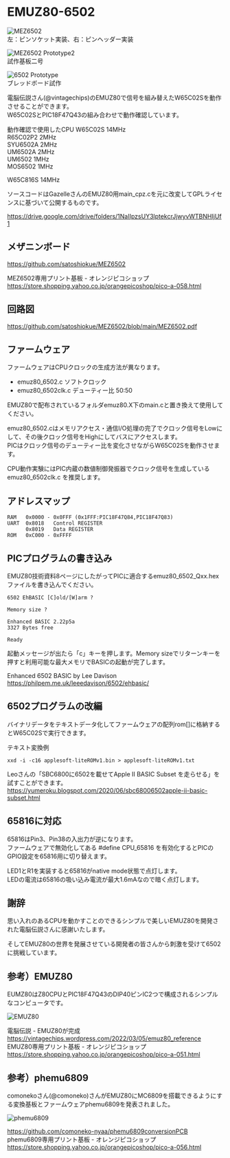 # EMUZ80-6502

![MEZ6502](https://github.com/satoshiokue/EMUZ80-6502/blob/main/imgs/IMG_6502_proto4.jpeg)  
左：ピンソケット実装、右：ピンヘッダー実装

![MEZ6502 Prototype2](https://github.com/satoshiokue/EMUZ80-6502/blob/main/imgs/IMG_6502_proto2.jpeg)  
試作基板二号

![6502 Prototype](https://github.com/satoshiokue/EMUZ80-6502/blob/main/imgs/IMG_6502_proto.jpeg)  
ブレッドボード試作

電脳伝説さん(@vintagechips)のEMUZ80で信号を組み替えたW65C02Sを動作させることができます。  
W65C02SとPIC18F47Q43の組み合わせで動作確認しています。

動作確認で使用したCPU
W65C02S 14MHz  
R65C02P2 2MHz  
SYU6502A 2MHz  
UM6502A 2MHz  
UM6502 1MHz  
MOS6502 1MHz  

W65C816S 14MHz

ソースコードはGazelleさんのEMUZ80用main_cpz.cを元に改変してGPLライセンスに基づいて公開するものです。

https://drive.google.com/drive/folders/1NaIIpzsUY3lptekcrJjwyvWTBNHIjUf1

## メザニンボード
https://github.com/satoshiokue/MEZ6502


MEZ6502専用プリント基板 - オレンジピコショップ  
https://store.shopping.yahoo.co.jp/orangepicoshop/pico-a-058.html


## 回路図
https://github.com/satoshiokue/MEZ6502/blob/main/MEZ6502.pdf

## ファームウェア
ファームウェアはCPUクロックの生成方法が異なります。
* emuz80_6502.c ソフトクロック
* emuz80_6502clk.c  デューティー比 50:50  

EMUZ80で配布されているフォルダemuz80.X下のmain.cと置き換えて使用してください。

emuz80_6502.cはメモリアクセス・通信I/O処理の完了でクロック信号をLowにして、その後クロック信号をHighにしてバスにアクセスします。  
PICはクロック信号のデューティー比を変化させながらW65C02Sを動作させます。

CPU動作実験にはPIC内蔵の数値制御発振器でクロック信号を生成しているemuz80_6502clk.c を推奨します。  

## アドレスマップ
```
RAM   0x0000 - 0x0FFF (0x1FFF:PIC18F47Q84,PIC18F47Q83)
UART  0x8018   Control REGISTER
      0x8019   Data REGISTER
ROM   0xC000 - 0xFFFF
```

## PICプログラムの書き込み
EMUZ80技術資料8ページにしたがってPICに適合するemuz80_6502_Qxx.hexファイルを書き込んでください。  

```
6502 EhBASIC [C]old/[W]arm ?

Memory size ?

Enhanced BASIC 2.22p5a
3327 Bytes free

Ready
```
起動メッセージが出たら「c」キーを押します。Memory sizeでリターンキーを押すと利用可能な最大メモリでBASICの起動が完了します。


Enhanced 6502 BASIC by Lee Davison  
https://philpem.me.uk/leeedavison/6502/ehbasic/

## 6502プログラムの改編
バイナリデータをテキストデータ化してファームウェアの配列rom[]に格納するとW65C02Sで実行できます。

テキスト変換例
```
xxd -i -c16 applesoft-liteROMv1.bin > applesoft-liteROMv1.txt
```

Leoさんの「SBC6800に6502を載せてApple II BASIC Subset を走らせる」を試すことができます。
https://yumeroku.blogspot.com/2020/06/sbc68006502apple-ii-basic-subset.html

## 65816に対応

65816はPin3、Pin38の入出力が逆になります。  
ファームウェアで無効化してある #define CPU_65816 を有効化するとPICのGPIO設定を65816用に切り替えます。

LED1とR1を実装すると65816がnative mode状態で点灯します。  
LEDの電流は65816の吸い込み電流が最大1.6mAなので暗く点灯します。

## 謝辞
思い入れのあるCPUを動かすことのできるシンプルで美しいEMUZ80を開発された電脳伝説さんに感謝いたします。

そしてEMUZ80の世界を発展させている開発者の皆さんから刺激を受けて6502に挑戦しています。

## 参考）EMUZ80
EUMZ80はZ80CPUとPIC18F47Q43のDIP40ピンIC2つで構成されるシンプルなコンピュータです。

![EMUZ80](https://github.com/satoshiokue/EMUZ80-6502/blob/main/imgs/IMG_Z80.jpeg)

電脳伝説 - EMUZ80が完成  
https://vintagechips.wordpress.com/2022/03/05/emuz80_reference  
EMUZ80専用プリント基板 - オレンジピコショップ  
https://store.shopping.yahoo.co.jp/orangepicoshop/pico-a-051.html

## 参考）phemu6809
comonekoさん(@comoneko)さんがEMUZ80にMC6809を搭載できるようにする変換基板とファームウェアphemu6809を発表されました。

![phemu6809](https://github.com/satoshiokue/EMUZ80-6502/blob/main/imgs/IMG_6809.jpeg)

https://github.com/comoneko-nyaa/phemu6809conversionPCB  
phemu6809専用プリント基板 - オレンジピコショップ  
https://store.shopping.yahoo.co.jp/orangepicoshop/pico-a-056.html
